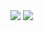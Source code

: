 <img src="https://github-readme-stats.vercel.app/api/top-langs/?username=Nikkihosseini"/>
<img src="https://github-readme-stats.vercel.app/api?username=Nikkihosseini&show_icons=true&theme=dark"/>
